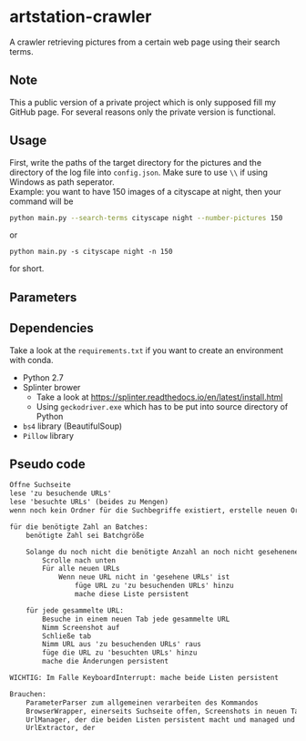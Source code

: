 # artstation-crawler
A crawler retrieving pictures from a certain web page using their search terms.

## Note
This a public version of a private project which is only supposed fill my GitHub page. For several reasons only the private version is functional.

## Usage
First, write the paths of the target directory for the pictures and the directory of the log file into `config.json`. Make sure to use `\\` if using Windows as path seperator. <br>
Example: you want to have 150 images of a cityscape at night, then your command will be
```sh
python main.py --search-terms cityscape night --number-pictures 150
```
or
```
python main.py -s cityscape night -n 150
```
for short.

## Parameters


## Dependencies
Take a look at the `requirements.txt` if you want to create an environment with conda.
* Python 2.7
* Splinter brower
    * Take a look at https://splinter.readthedocs.io/en/latest/install.html
    * Using `geckodriver.exe` which has to be put into source directory of Python
* `bs4` library (BeautifulSoup)
* `Pillow` library

## Pseudo code
```txt
Öffne Suchseite
lese 'zu besuchende URLs'
lese 'besuchte URLs' (beides zu Mengen)
wenn noch kein Ordner für die Suchbegriffe existiert, erstelle neuen Ordner

für die benötigte Zahl an Batches:
    benötigte Zahl sei Batchgröße

    Solange du noch nicht die benötigte Anzahl an noch nicht gesehenenen URLs hast:
        Scrolle nach unten
        Für alle neuen URLs
            Wenn neue URL nicht in 'gesehene URLs' ist
                füge URL zu 'zu besuchenden URLs' hinzu
                mache diese Liste persistent

    für jede gesammelte URL:
        Besuche in einem neuen Tab jede gesammelte URL
        Nimm Screenshot auf
        Schließe tab
        Nimm URL aus 'zu besuchenden URLs' raus
        füge die URL zu 'besuchten URLs' hinzu
        mache die Änderungen persistent

WICHTIG: Im Falle KeyboardInterrupt: mache beide Listen persistent

Brauchen: 
    ParameterParser zum allgemeinen verarbeiten des Kommandos
    BrowserWrapper, einerseits Suchseite offen, Screenshots in neuen Tabs, scrollen kann
    UrlManager, der die beiden Listen persistent macht und managed und weitergibt
    UrlExtractor, der 
```